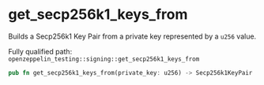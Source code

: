 # get_secp256k1_keys_from

Builds a Secp256k1 Key Pair from a private key represented by a `u256` value.

Fully qualified path: `openzeppelin_testing::signing::get_secp256k1_keys_from`

```rust
pub fn get_secp256k1_keys_from(private_key: u256) -> Secp256k1KeyPair
```

